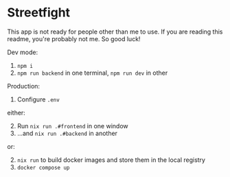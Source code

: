 # Streetfight

This app is not ready for people other than me to use. If you are reading this readme, you're probably not me. So good luck!

Dev mode:

1. `npm i`
2. `npm run backend` in one terminal, `npm run dev` in other

Production:

1. Configure `.env`

either:

2. Run `nix run .#frontend` in one window
3. ...and `nix run .#backend` in another

or:

2. `nix run` to build docker images and store them in the local registry
3. `docker compose up`
